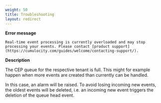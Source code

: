 ```yaml
---
weight: 50
title: Troubleshooting
layout: redirect
---
```


**Error message**

	Real-time event processing is currently overloaded and may stop processing your events. Please contact [product support](https://cumulocity.com/guides/welcome/contacting-support/).

**Description**

The CEP queue for the respective tenant is full. This might for example happen when more events are created than currently can be handled.

In this case, an alarm will be raised. To avoid losing incoming new events, the oldest events will be deleted, i.e. an incoming new event triggers the deletion of the queue head event.
